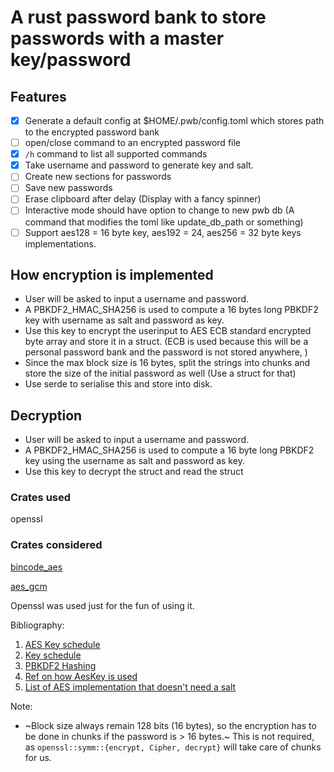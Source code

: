 # A rust password bank to store passwords with a master key/password

## Features

- [x] Generate a default config at $HOME/.pwb/config.toml which stores path to the encrypted password bank
- [ ] open/close command to an encrypted password file
- [x] `/h` command to list all supported commands
- [x] Take username and password to generate key and salt.
- [ ] Create new sections for passwords
- [ ] Save new passwords
- [ ] Erase clipboard after delay (Display with a fancy spinner)
- [ ] Interactive mode should have option to change to new pwb db (A command that modifies the toml like update_db_path or something)
- [ ] Support aes128 = 16 byte key, aes192 = 24, aes256 = 32 byte keys implementations.

## How encryption is implemented

- User will be asked to input a username and password.
- A PBKDF2_HMAC_SHA256 is used to compute a 16 bytes long PBKDF2 key with username as salt and password as key.
- Use this key to encrypt the userinput to AES ECB standard encrypted byte array and store it in a struct. (ECB is used because this will be a personal password bank and the password is not stored anywhere, )
- Since the max block size is 16 bytes, split the strings into chunks and store the size of the initial password as well (Use a struct for that)
- Use serde to serialise this and store into disk.

## Decryption

- User will be asked to input a username and password.
- A PBKDF2_HMAC_SHA256 is used to compute a 16 byte long PBKDF2 key using the username as salt and password as key.
- Use this key to decrypt the struct and read the struct

### Crates used

openssl

### Crates considered

[bincode_aes](https://docs.rs/bincode_aes/1.0.1/bincode_aes/)

[aes_gcm](https://docs.rs/aes-gcm/0.6.0/aes_gcm/)

Openssl was used just for the fun of using it.

Bibliography:

1. [AES Key schedule](https://en.wikipedia.org/wiki/AES_key_schedule)
2. [Key schedule](https://en.wikipedia.org/wiki/Key_schedule)
3. [PBKDF2 Hashing](https://en.wikipedia.org/wiki/PBKDF2)
4. [Ref on how AesKey is used](https://durch.github.io/rust-jwt/openssl/symm/index.html)
5. [List of AES implementation that doesn't need a salt](https://crypto.stackexchange.com/questions/66856/in-which-cases-aes-doesnt-need-iv)

Note:

- ~Block size always remain 128 bits (16 bytes), so the encryption has to be done in chunks if the password is > 16 bytes.~ This is not required, as `openssl::symm::{encrypt, Cipher, decrypt}` will take care of chunks for us.
